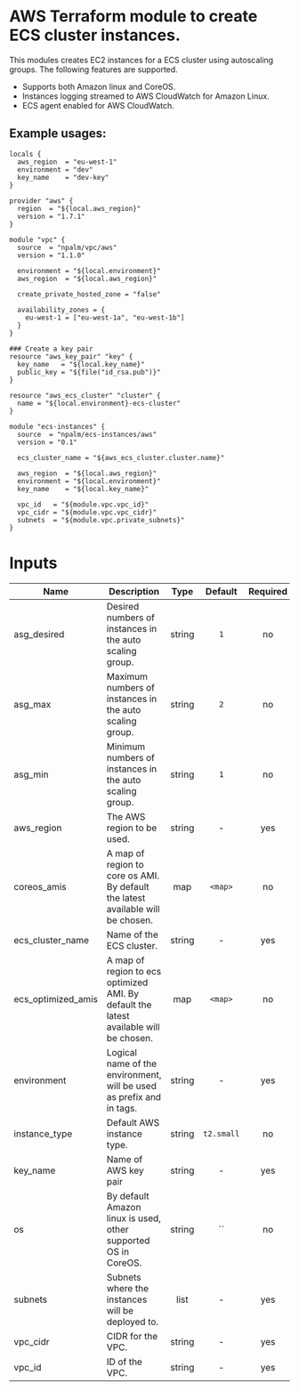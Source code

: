 # AWS Terraform module to create ECS cluster instances.

This modules creates EC2 instances for a ECS cluster using autoscaling groups. The following features are supported.
- Supports both Amazon linux and CoreOS.
- Instances logging streamed to AWS CloudWatch for Amazon Linux.
- ECS agent enabled for AWS CloudWatch.


## Example usages:
```
locals {
  aws_region  = "eu-west-1"
  environment = "dev"
  key_name    = "dev-key"
}

provider "aws" {
  region  = "${local.aws_region}"
  version = "1.7.1"
}

module "vpc" {
  source  = "npalm/vpc/aws"
  version = "1.1.0"

  environment = "${local.environment}"
  aws_region  = "${local.aws_region}"

  create_private_hosted_zone = "false"

  availability_zones = {
    eu-west-1 = ["eu-west-1a", "eu-west-1b"]
  }
}

### Create a key pair
resource "aws_key_pair" "key" {
  key_name   = "${local.key_name}"
  public_key = "${file("id_rsa.pub")}"
}

resource "aws_ecs_cluster" "cluster" {
  name = "${local.environment}-ecs-cluster"
}

module "ecs-instances" {
  source  = "npalm/ecs-instances/aws"
  version = "0.1"

  ecs_cluster_name = "${aws_ecs_cluster.cluster.name}"

  aws_region  = "${local.aws_region}"
  environment = "${local.environment}"
  key_name    = "${local.key_name}"

  vpc_id   = "${module.vpc.vpc_id}"
  vpc_cidr = "${module.vpc.vpc_cidr}"
  subnets  = "${module.vpc.private_subnets}"
}

```

# Inputs

| Name | Description | Type | Default | Required |
|------|-------------|:----:|:-----:|:-----:|
| asg_desired | Desired numbers of instances in the auto scaling group. | string | `1` | no |
| asg_max | Maximum numbers of instances in the auto scaling group. | string | `2` | no |
| asg_min | Minimum numbers of instances in the auto scaling group. | string | `1` | no |
| aws_region | The AWS region to be used. | string | - | yes |
| coreos_amis | A map of region to core os AMI. By default the latest available will be chosen. | map | `<map>` | no |
| ecs_cluster_name | Name of the ECS cluster. | string | - | yes |
| ecs_optimized_amis | A map of region to ecs optimized AMI. By default the latest available will be chosen. | map | `<map>` | no |
| environment | Logical name of the environment, will be used as prefix and in tags. | string | - | yes |
| instance_type | Default AWS instance type. | string | `t2.small` | no |
| key_name | Name of AWS key pair | string | - | yes |
| os | By default Amazon linux is used, other supported OS in CoreOS. | string | `` | no |
| subnets | Subnets where the instances will be deployed to. | list | - | yes |
| vpc_cidr | CIDR for the VPC. | string | - | yes |
| vpc_id | ID of the VPC. | string | - | yes |
